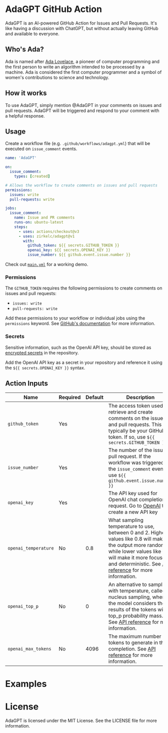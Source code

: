 # AdaGPT GitHub Action
AdaGPT is an AI-powered GitHub Action for Issues and Pull Requests. 
It's like having a discussion with ChatGPT, but without actually leaving GitHub and available to everyone.

## Who's Ada?
Ada is named after [Ada Lovelace](https://en.wikipedia.org/wiki/Ada_Lovelace), a pioneer of computer programming and the first person to write an algorithm intended to be processed by a machine. Ada is considered the first computer programmer and a symbol of women's contributions to science and technology.

## How it works
To use AdaGPT, simply mention @AdaGPT in your comments on issues and pull requests. AdaGPT will be triggered and respond to your comment with a helpful response.

## Usage
Create a workflow file (e.g. `.github/workflows/adagpt.yml`) that will be executed on `issue_comment` events.

```yaml
name: 'AdaGPT'

on:
  issue_comment:
    types: [created]

# Allows the workflow to create comments on issues and pull requests
permissions:
  issues: write
  pull-requests: write

jobs:
  issue_comment:
    name: Issue and PR comments
    runs-on: ubuntu-latest
    steps:
      - uses: actions/checkout@v3  
      - uses: zirkelc/adagpt@v1
        with:
          github_token: ${{ secrets.GITHUB_TOKEN }}
          openai_key: ${{ secrets.OPENAI_KEY }}
          issue_number: ${{ github.event.issue.number }}
```

Check out [`main.yml`](./.github/workflows/main.yml) for a working demo.

### Permissions
The `GITHUB_TOKEN` requires the following permissions to create comments on issues and pull requests:
- `issues: write`
- `pull-requests: write`

Add these permissions to your workflow or individual jobs using the `permissions` keyword.
See [GitHub's documentation](https://docs.github.com/en/actions/security-guides/automatic-token-authentication#using-the-github_token-in-a-workflow) for more information.

### Secrets
Sensitive information, such as the OpenAI API key, should be stored as [encrypted secrets](https://docs.github.com/en/actions/security-guides/encrypted-secrets#creating-encrypted-secrets-for-a-repository) in the repository.

Add the OpenAI API key as a secret in your repository and reference it using the `${{ secrets.OPENAI_KEY }}` syntax.

## Action Inputs
| Name               | Required | Default | Description                                                                                                                                            |   |   |   |   |   |   |
|--------------------|----------|---------|--------------------------------------------------------------------------------------------------------------------------------------------------------|---|---|---|---|---|---|
| `github_token`     | Yes      |         | The access token used to retrieve and create comments on the issues and pull requests. This will typically be your GitHub token. If so, use `${{ secrets.GITHUB_TOKEN }}` |   |   |   |   |   |   |
| `issue_number`       | Yes      |         | The number of the issue or pull request. If the workflow was triggered on the `issue_comment` event, use `${{ github.event.issue.number }}`                                                                              |   |   |   |   |   |   |
| `openai_key`       | Yes      |         | The API key used for OpenAI chat completion request. Go to [OpenAI](https://platform.openai.com/account/api-keys) to create a new API key              |   |   |   |   |   |   |
| `openai_temperature` | No       | 0.8     | What sampling temperature to use, between 0 and 2. Higher values like 0.8 will make the output more random, while lower values like 0.2 will make it more focused and deterministic. See [API reference](https://platform.openai.com/docs/api-reference/chat/create#completions/create-temperature) for more information.                                                                                                                                                      |   |   |   |   |   |   |
| `openai_top_p`       | No       | 0       | An alternative to sampling with temperature, called nucleus sampling, where the model considers the results of the tokens with top_p probability mass. See [API reference](https://platform.openai.com/docs/api-reference/chat/create#completions/create-top_p) for more information.                                                                                                                                                       |   |   |   |   |   |   |
| `openai_max_tokens`  | No       | 4096    | The maximum number of tokens to generate in the completion. See [API reference](https://platform.openai.com/docs/api-reference/chat/create#completions/create-max_tokens) for more information.

# Examples


# License
AdaGPT is licensed under the MIT License. See the LICENSE file for more information.